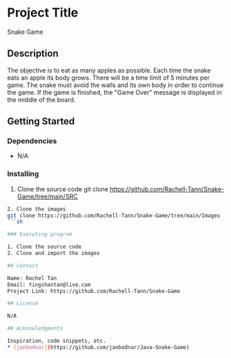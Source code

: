 # Project Title

Snake Game

## Description

The objective is to eat as many apples as possible. Each time the snake eats an apple its body grows. There will be a time limit of 5 minutes per game. The snake must avoid the walls and its own body in order to continue the game. If the game is finished, the "Game Over" message is displayed in the middle of the board.

## Getting Started

### Dependencies

* N/A

### Installing

1. Clone the source code
git clone https://github.com/Rachell-Tann/Snake-Game/tree/main/SRC
```sh
2. Clone the images
git clone https://github.com/Rachell-Tann/Snake-Game/tree/main/Images
```sh

### Executing program

1. Clone the source code
2. Clone and import the images

## Contact

Name: Rachel Tan
Email: Yingshantan@live.com
Project Link: https://github.com/Rachell-Tann/Snake-Game

## License

N/A

## Acknowledgments

Inspiration, code snippets, etc.
* [janbodnar](https://github.com/janbodnar/Java-Snake-Game)
